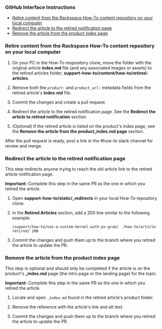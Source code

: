### GitHub Interface Instructions

- [Retire content from the Rackspace How-To content repository on your local computer](#retire-content-from-the-rackspace-how-to-content-repository-on-your-local-computer)
- [Redirect the article to the retired notification page](#redirect-the-article-to-the-retired-notification-page)
- [Remove the article from the product index page](#remove-the-article-from-the-product-index-page)

### Retire content from the Rackspace How-To content repository on your local computer

1. On your PC in the How-To respository clone, move the folder with the original article **index.md** file (and any associated images or assets) to the retired articles folder, **support-how-to/content/how-to/retired-articles**.

2. Remove both the `product:` and `product_url:` metadata fields from the retired article's **index.md** file.

3. Commit the changes and create a pull request.

4. Redirect the article to the retired notification page.  See the **Redirect the article to retired notification** section.

5. (Optional) If the retired article is listed on the product's index page, see the **Remove the article from the product\_index.md page** section.

After the pull request is ready, post a link in the #how-to slack channel for review and merge.

### Redirect the article to the retired notification page

This step redirects anyone trying to reach the old article link to the retired article notification page.

**Important:** Complete this step in the same PR as the one in which you retired the article.

1. Open **support-how-to/static/\_redirects** in your local How-To repository clone.

2. In the **Retired Articles** section, add a 200 line similar to the following example:

       /support/how-to/use-a-custom-kernel-with-pv-grub/  /how-to/article-retired/ 200

3. Commit the changes and push them up to the branch where you retired the article to update the PR.


### Remove the article from the product index page

This step is optional and should only be completed if the article is on the product's **\_index.md** page (the intro page or the landing page) for the topic.

**Important:** Complete this step in the same PR as the one in which you retired the article.

1. Locate and open `_index.md` found in the retired article's product folder.

2. Remove the reference with the article's link and alt text.

3. Commit the changes and push them up to the branch where you retired the article to update the PR.
